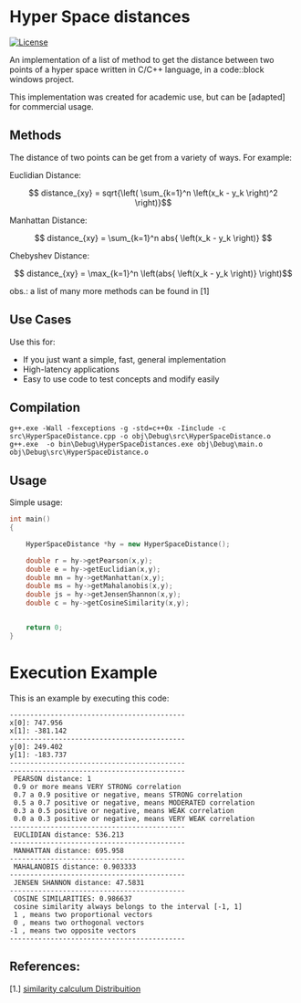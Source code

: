 # Hyper Space distances


[![License](http://img.shields.io/:license-Apache%202-blue.svg)](http://www.apache.org/licenses/LICENSE-2.0.txt)

An implementation of a list of method to get the distance between two points of a hyper space 
written in C/C++ language, in a code::block windows project.

This implementation was created for academic use, but can be [adapted] for commercial usage. 

## Methods

The distance of two points can be get from a variety of ways. For example:

Euclidian Distance:

$$ distance_{xy} = sqrt{\left( \sum_{k=1}^n \left(x_k - y_k \right)^2  \right)}$$

Manhattan Distance:

$$ distance_{xy} = \sum_{k=1}^n abs{ \left(x_k - y_k \right)}  $$

Chebyshev Distance:

$$ distance_{xy} =  \max_{k=1}^n \left(abs{ \left(x_k - y_k \right)}  \right)$$

obs.: a list of many more methods can be found in [1]

## Use Cases

Use this for:

- If you just want a simple, fast, general implementation
- High-latency applications
- Easy to use code to test concepts and modify easily


## Compilation

```
g++.exe -Wall -fexceptions -g -std=c++0x -Iinclude -c src\HyperSpaceDistance.cpp -o obj\Debug\src\HyperSpaceDistance.o
g++.exe  -o bin\Debug\HyperSpaceDistances.exe obj\Debug\main.o obj\Debug\src\HyperSpaceDistance.o   
```


## Usage

Simple usage:

```c++
int main()
{

    HyperSpaceDistance *hy = new HyperSpaceDistance();

    double r = hy->getPearson(x,y);
    double e = hy->getEuclidian(x,y);
    double mn = hy->getManhattan(x,y);
    double ms = hy->getMahalanobis(x,y);
    double js = hy->getJensenShannon(x,y);
    double c = hy->getCosineSimilarity(x,y);


    return 0;
}

```


# Execution Example

  This is an example by executing this code:
``` 
-------------------------------------------
x[0]: 747.956
x[1]: -381.142
-------------------------------------------
y[0]: 249.402
y[1]: -183.737
-------------------------------------------
-------------------------------------------
 PEARSON distance: 1
 0.9 or more means VERY STRONG correlation
 0.7 a 0.9 positive or negative, means STRONG correlation
 0.5 a 0.7 positive or negative, means MODERATED correlation
 0.3 a 0.5 positive or negative, means WEAK correlation
 0.0 a 0.3 positive or negative, means VERY WEAK correlation
-------------------------------------------
 EUCLIDIAN distance: 536.213
-------------------------------------------
 MANHATTAN distance: 695.958
-------------------------------------------
 MAHALANOBIS distance: 0.903333
-------------------------------------------
 JENSEN SHANNON distance: 47.5831
-------------------------------------------
 COSINE SIMILARITIES: 0.986637
 cosine similarity always belongs to the interval [-1, 1]
 1 , means two proportional vectors
 0 , means two orthogonal vectors
-1 , means two opposite vectors
-------------------------------------------
```


## References:

[1.] [similarity calculum Distribuition](<https://www.ufrgs.br/wiki-r/index.php?title=C%C3%A1lculo_de_similaridade#Dist.C3.A2ncia_Euclidiana> "ufrgs:similarity calculum")




